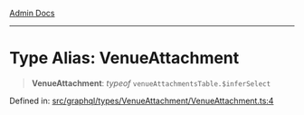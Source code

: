 [Admin Docs](/)

***

# Type Alias: VenueAttachment

> **VenueAttachment**: *typeof* `venueAttachmentsTable.$inferSelect`

Defined in: [src/graphql/types/VenueAttachment/VenueAttachment.ts:4](https://github.com/PurnenduMIshra129th/talawa-api/blob/8bb4483f6aa0d175e00d3d589e36182f9c58a66a/src/graphql/types/VenueAttachment/VenueAttachment.ts#L4)
